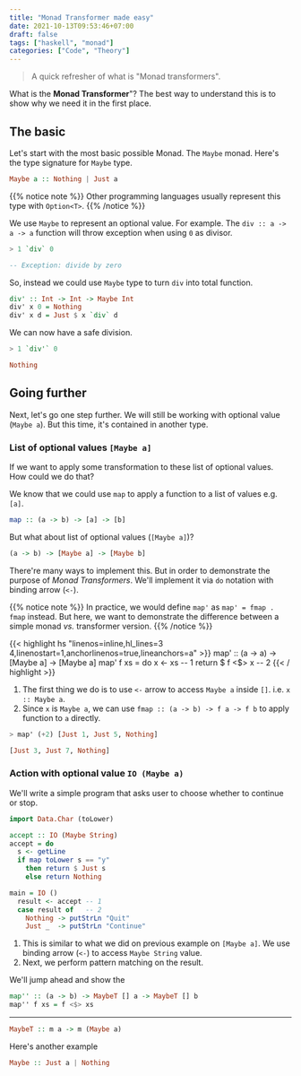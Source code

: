 ```yaml
---
title: "Monad Transformer made easy"
date: 2021-10-13T09:53:46+07:00
draft: false
tags: ["haskell", "monad"]
categories: ["Code", "Theory"]
---
```


> A quick refresher of what is "Monad transformers".

What is the **Monad Transformer**"? The best way to understand this is to show why we need it in the first place.

## The basic
Let's start with the most basic possible Monad. The `Maybe` monad. Here's the type signature for `Maybe` type.

```hs
Maybe a :: Nothing | Just a
```
{{% notice note %}}
Other programming languages usually represent this type with `Option<T>`.
{{% /notice %}}


We use `Maybe` to represent an optional value. For example. The `div :: a -> a -> a` function will throw exception when using `0` as divisor.

```hs
> 1 `div` 0

-- Exception: divide by zero
```
So, instead we could use `Maybe` type to turn `div` into total function.

```hs
div' :: Int -> Int -> Maybe Int
div' x 0 = Nothing
div' x d = Just $ x `div` d
```
We can now have a safe division.

```hs
> 1 `div'` 0

Nothing
```

## Going further

Next, let's go one step further. We will still be working with optional value (`Maybe a`). But this time, it's contained in another type.

### List of optional values `[Maybe a]`

If we want to apply some transformation to these list of optional values. How could we do that?

We know that we could use `map` to apply a function to a list of values e.g. `[a]`.

```hs
map :: (a -> b) -> [a] -> [b]
```

But what about list of optional values (`[Maybe a]`)?

```hs
(a -> b) -> [Maybe a] -> [Maybe b]
```

There're many ways to implement this. But in order to demonstrate the purpose of *Monad Transformers*. We'll implement it via `do` notation with binding arrow (`<-`).

{{% notice note %}}
In practice, we would define `map'` as `map' = fmap . fmap` instead. But here, we want to demonstrate the difference between a simple monad *vs.* transformer version.
{{% /notice %}}

{{< highlight hs "linenos=inline,hl_lines=3 4,linenostart=1,anchorlinenos=true,lineanchors=a" >}}
map' :: (a -> a) -> [Maybe a] -> [Maybe a]
map' f xs = do
  x <- xs          -- 1
  return $ f <$> x -- 2
{{< / highlight >}}

1. The first thing we do is to use `<-` arrow to access `Maybe a` inside `[]`. i.e. `x :: Maybe a`.
1. Since `x` is `Maybe a`, we can use `fmap :: (a -> b) -> f a -> f b` to apply function to `a` directly.

```hs
> map' (+2) [Just 1, Just 5, Nothing]

[Just 3, Just 7, Nothing]
```

### Action with optional value `IO (Maybe a)`

We'll write a simple program that asks user to choose whether to continue or stop.

```hs {linenos=inline,hl_lines=[11,12],linenostart=1}
import Data.Char (toLower)

accept :: IO (Maybe String)
accept = do
  s <- getLine
  if map toLower s == "y"
    then return $ Just s
    else return Nothing

main = IO ()
  result <- accept -- 1
  case result of   -- 2
    Nothing -> putStrLn "Quit"
    Just _  -> putStrLn "Continue"
```

1. This is similar to what we did on previous example on `[Maybe a]`. We use binding arrow (`<-`) to access `Maybe String` value.
2. Next, we perform pattern matching on the result.

We'll jump ahead and show the

```hs
map'' :: (a -> b) -> MaybeT [] a -> MaybeT [] b
map'' f xs = f <$> xs
```
---

```hs
MaybeT :: m a -> m (Maybe a)

```

Here's another example

```hs
Maybe :: Just a | Nothing
```

[^1]: We would use something like `fmap . fmap` instead.
